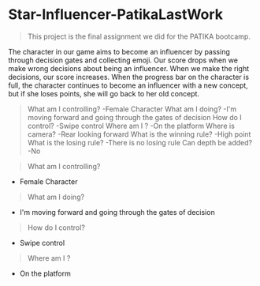 # Star-Influencer-PatikaLastWork
 
> This project is the final assignment we did for the PATIKA bootcamp.

The character in our game aims to become an influencer by passing through decision gates and collecting emoji. Our score drops when we make wrong decisions about being an influencer. When we make the right decisions, our score increases. When the progress bar on the character is full, the character continues to become an influencer with a new concept, but if she loses points, she will go back to her old concept.

>What am I controlling?
 -Female Character
>What am I doing?
 -I'm moving forward and going through the gates of decision
>How do I control?
 -Swipe control
>Where am I ? 
 -On the platform
>Where is camera?
 -Rear looking forward
>What is the winning rule?
 -High point
>What is the losing rule?
 -There is no losing rule
>Can depth be added?
 -No

>What am I controlling?
  - Female Character
>What am I doing?
  - I'm moving forward and going through the gates of decision
>How do I control?
  - Swipe control
>Where am I ? 
  - On the platform 
